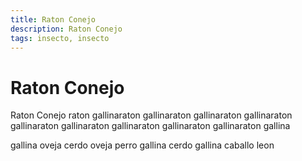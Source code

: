 ```yaml
---
title: Raton Conejo
description: Raton Conejo
tags: insecto, insecto
---
```


# Raton Conejo

Raton Conejo raton gallinaraton gallinaraton gallinaraton gallinaraton gallinaraton gallinaraton gallinaraton gallinaraton gallinaraton gallina

gallina oveja cerdo oveja perro gallina cerdo gallina caballo leon